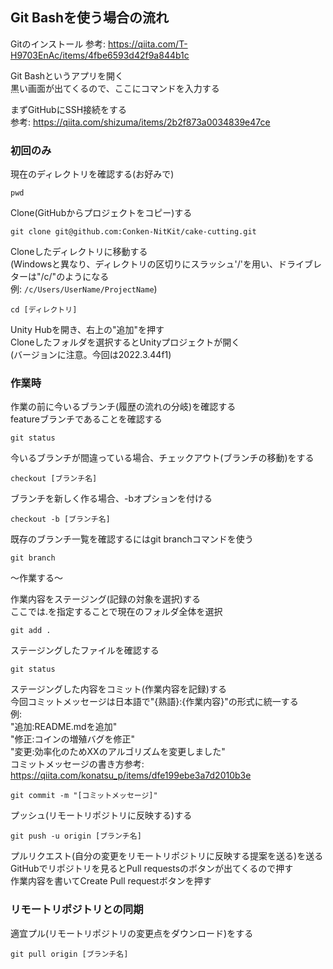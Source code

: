 ## Git Bashを使う場合の流れ
Gitのインストール
参考: https://qiita.com/T-H9703EnAc/items/4fbe6593d42f9a844b1c

Git Bashというアプリを開く  
黒い画面が出てくるので、ここにコマンドを入力する  
  
まずGitHubにSSH接続をする   
参考: https://qiita.com/shizuma/items/2b2f873a0034839e47ce

### 初回のみ

現在のディレクトリを確認する(お好みで)
```
pwd
```

Clone(GitHubからプロジェクトをコピー)する
```
git clone git@github.com:Conken-NitKit/cake-cutting.git
```

Cloneしたディレクトリに移動する  
(Windowsと異なり、ディレクトリの区切りにスラッシュ'/'を用い、ドライブレターは"/c/"のようになる  
例: `/c/Users/UserName/ProjectName`)
```
cd [ディレクトリ]
```

Unity Hubを開き、右上の"追加"を押す  
Cloneしたフォルダを選択するとUnityプロジェクトが開く  
(バージョンに注意。今回は2022.3.44f1)  

### 作業時

作業の前に今いるブランチ(履歴の流れの分岐)を確認する  
featureブランチであることを確認する  
```
git status
```

今いるブランチが間違っている場合、チェックアウト(ブランチの移動)をする  
```
checkout [ブランチ名]
```
ブランチを新しく作る場合、-bオプションを付ける  
```
checkout -b [ブランチ名]
```
既存のブランチ一覧を確認するにはgit branchコマンドを使う  
```
git branch
```
  
～作業する～  
  
作業内容をステージング(記録の対象を選択)する   
ここでは.を指定することで現在のフォルダ全体を選択  
```
git add .
```
  
ステージングしたファイルを確認する  
```
git status
```
   
ステージングした内容をコミット(作業内容を記録)する  
今回コミットメッセージは日本語で"{熟語}:{作業内容}"の形式に統一する  
例:  
"追加:README.mdを追加"  
"修正:コインの増殖バグを修正"  
"変更:効率化のためXXのアルゴリズムを変更しました"  
コミットメッセージの書き方参考: https://qiita.com/konatsu_p/items/dfe199ebe3a7d2010b3e  
```
git commit -m "[コミットメッセージ]"
```
  
プッシュ(リモートリポジトリに反映する)する  
```
git push -u origin [ブランチ名]
```
  
プルリクエスト(自分の変更をリモートリポジトリに反映する提案を送る)を送る  
GitHubでリポジトリを見るとPull requestsのボタンが出てくるので押す  
作業内容を書いてCreate Pull requestボタンを押す  

### リモートリポジトリとの同期

適宜プル(リモートリポジトリの変更点をダウンロード)をする  
```
git pull origin [ブランチ名]
```
